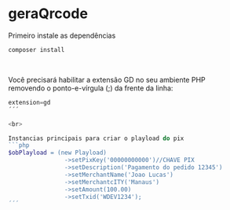 # geraQrcode

Primeiro instale as dependências
```
composer install
```

<br>

Você precisará habilitar a extensão GD no seu ambiente PHP<br>
removendo o ponto-e-vírgula (;) da frente da linha:
```php
extension=gd
´´´

<br>

Instancias principais para criar o playload do pix
```php
$obPlayload = (new Playload)
                ->setPixKey('00000000000')//CHAVE PIX 
                ->setDescription('Pagamento do pedido 12345')
                ->setMerchantName('Joao Lucas')
                ->setMerchantcITY('Manaus')
                ->setAmount(100.00)
                ->setTxid('WDEV1234');
´´´
